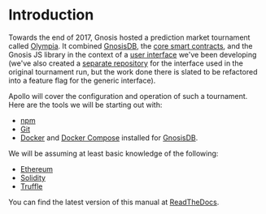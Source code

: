 # Introduction

Towards the end of 2017, Gnosis hosted a prediction market tournament called [Olympia](https://blog.gnosis.pm/announcing-gnosis-olympia-5fb7e16dd259). It combined [GnosisDB](https://github.com/gnosis/gnosisdb), the [core smart contracts](https://github.com/gnosis/gnosis-contracts), and the Gnosis JS library in the context of a [user interface](https://github.com/gnosis/gnosis-management) we've been developing (we've also created a [separate repository](https://github.com/gnosis/olympia-interface) for the interface used in the original tournament run, but the work done there is slated to be refactored into a feature flag for the generic interface).

Apollo will cover the configuration and operation of such a tournament. Here are the tools we will be starting out with:

* [npm](https://www.npmjs.com/)
* [Git](https://git-scm.com/)
* [Docker](https://docs.docker.com/install/) and [Docker Compose](https://docs.docker.com/compose/install/) installed for [GnosisDB](https://github.com/gnosis/gnosisdb).

We will be assuming at least basic knowledge of the following:

* [Ethereum](https://www.ethereum.org/)
* [Solidity](https://github.com/ethereum/solidity)
* [Truffle](http://truffleframework.com/)

You can find the latest version of this manual at [ReadTheDocs](http://gnosis-apollo.readthedocs.io/en/latest/).
